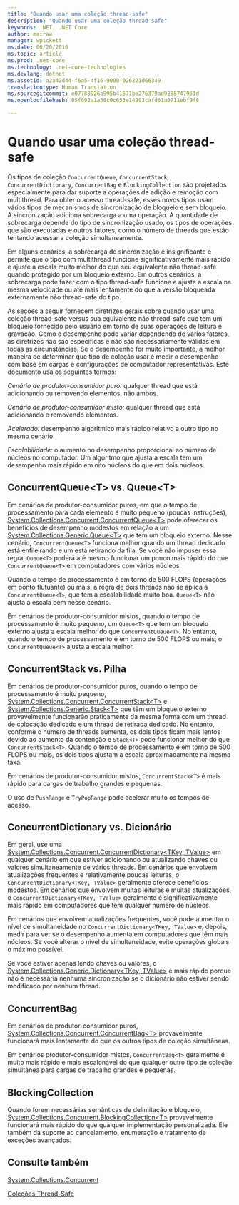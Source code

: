 ```yaml
---
title: "Quando usar uma coleção thread-safe"
description: "Quando usar uma coleção thread-safe"
keywords: .NET, .NET Core
author: mairaw
manager: wpickett
ms.date: 06/20/2016
ms.topic: article
ms.prod: .net-core
ms.technology: .net-core-technologies
ms.devlang: dotnet
ms.assetid: a2a42d44-f6a5-4f16-9000-026221d66349
translationtype: Human Translation
ms.sourcegitcommit: e07788926a995b41571be276379ad9285747951d
ms.openlocfilehash: 05f692a1a58c0c653e14993cafd61a0711ebf9f8

---
```


# <a name="when-to-use-a-thread-safe-collection"></a>Quando usar uma coleção thread-safe

Os tipos de coleção `ConcurrentQueue`, `ConcurrentStack`, `ConcurrentDictionary`, `ConcurrentBag` e `BlockingCollection` são projetados especialmente para dar suporte a operações de adição e remoção com multithread. Para obter o acesso thread-safe, esses novos tipos usam vários tipos de mecanismos de sincronização de bloqueio e sem bloqueio. A sincronização adiciona sobrecarga a uma operação. A quantidade de sobrecarga depende do tipo de sincronização usado, os tipos de operações que são executadas e outros fatores, como o número de threads que estão tentando acessar a coleção simultaneamente.

Em alguns cenários, a sobrecarga de sincronização é insignificante e permite que o tipo com multithread funcione significativamente mais rápido e ajuste a escala muito melhor do que seu equivalente não thread-safe quando protegido por um bloqueio externo. Em outros cenários, a sobrecarga pode fazer com o tipo thread-safe funcione e ajuste a escala na mesma velocidade ou até mais lentamente do que a versão bloqueada externamente não thread-safe do tipo.

As seções a seguir fornecem diretrizes gerais sobre quando usar uma coleção thread-safe versus sua equivalente não thread-safe que tem um bloqueio fornecido pelo usuário em torno de suas operações de leitura e gravação. Como o desempenho pode variar dependendo de vários fatores, as diretrizes não são específicas e não são necessariamente válidas em todas as circunstâncias. Se o desempenho for muito importante, a melhor maneira de determinar que tipo de coleção usar é medir o desempenho com base em cargas e configurações de computador representativas. Este documento usa os seguintes termos:

*Cenário de produtor-consumidor puro:* qualquer thread que está adicionando ou removendo elementos, não ambos.

*Cenário de produtor-consumidor misto:* qualquer thread que está adicionando e removendo elementos.

*Acelerado:* desempenho algorítmico mais rápido relativo a outro tipo no mesmo cenário.

*Escalabilidade:* o aumento no desempenho proporcional ao número de núcleos no computador. Um algoritmo que ajusta a escala tem um desempenho mais rápido em oito núcleos do que em dois núcleos.

## <a name="concurrentqueuelttgt-vs-queuelttgt"></a>ConcurrentQueue&lt;T&gt; vs. Queue&lt;T&gt;

Em cenários de produtor-consumidor puros, em que o tempo de processamento para cada elemento é muito pequeno (poucas instruções), [System.Collections.Concurrent.ConcurrentQueue&lt;T&gt;](https://docs.microsoft.com/dotnet/core/api/System.Collections.Concurrent.ConcurrentQueue-1) pode oferecer os benefícios de desempenho modestos em relação a um [System.Collections.Generic.Queue&lt;T&gt;](https://docs.microsoft.com/dotnet/core/api/System.Collections.Generic.Queue-1) que tem um bloqueio externo. Nesse cenário, `ConcurrentQueue<T>` funciona melhor quando um thread dedicado está enfileirando e um está retirando da fila. Se você não impuser essa regra, `Queue<T>` poderá até mesmo funcionar um pouco mais rápido do que `ConcurrentQueue<T>` em computadores com vários núcleos. 

Quando o tempo de processamento é em torno de 500 FLOPS (operações em ponto flutuante) ou mais, a regra de dois threads não se aplica a `ConcurrentQueue<T>`, que tem a escalabilidade muito boa. `Queue<T>` não ajusta a escala bem nesse cenário.

Em cenários de produtor-consumidor mistos, quando o tempo de processamento é muito pequeno, um `Queue<T>` que tem um bloqueio externo ajusta a escala melhor do que `ConcurrentQueue<T>`. No entanto, quando o tempo de processamento é em torno de 500 FLOPS ou mais, o `ConcurrentQueue<T>` ajusta a escala melhor.

## <a name="concurrentstack-vs-stack"></a>ConcurrentStack vs. Pilha

Em cenários de produtor-consumidor puros, quando o tempo de processamento é muito pequeno, [System.Collections.Concurrent.ConcurrentStack&lt;T&gt;](https://docs.microsoft.com/dotnet/core/api/System.Collections.Concurrent.ConcurrentStack-1) e [System.Collections.Generic.Stack&lt;T&gt;](https://docs.microsoft.com/dotnet/core/api/System.Collections.Generic.Stack-1) que têm um bloqueio externo provavelmente funcionarão praticamente da mesma forma com um thread de colocação dedicado e um thread de retirada dedicado. No entanto, conforme o número de threads aumenta, os dois tipos ficam mais lentos devido ao aumento da contenção e `Stack<T>` pode funcionar melhor do que `ConcurrentStack<T>`. Quando o tempo de processamento é em torno de 500 FLOPS ou mais, os dois tipos ajustam a escala aproximadamente na mesma taxa. 

Em cenários de produtor-consumidor mistos, `ConcurrentStack<T>` é mais rápido para cargas de trabalho grandes e pequenas.

O uso de `PushRange` e `TryPopRange` pode acelerar muito os tempos de acesso.

## <a name="concurrentdictionary-vs-dictionary"></a>ConcurrentDictionary vs. Dicionário

Em geral, use uma [System.Collections.Concurrent.ConcurrentDictionary&lt;TKey, TValue&gt;](https://docs.microsoft.com/dotnet/core/api/System.Collections.Concurrent.ConcurrentDictionary-2) em qualquer cenário em que estiver adicionando ou atualizando chaves ou valores simultaneamente de vários threads. Em cenários que envolvem atualizações frequentes e relativamente poucas leituras, o `ConcurrentDictionary<TKey, TValue>` geralmente oferece benefícios modestos. Em cenários que envolvem muitas leituras e muitas atualizações, o `ConcurrentDictionary<TKey, TValue>` geralmente é significativamente mais rápido em computadores que têm qualquer número de núcleos.

Em cenários que envolvem atualizações frequentes, você pode aumentar o nível de simultaneidade no `ConcurrentDictionary<TKey, TValue>` e, depois, medir para ver se o desempenho aumenta em computadores que têm mais núcleos. Se você alterar o nível de simultaneidade, evite operações globais o máximo possível.

Se você estiver apenas lendo chaves ou valores, o [System.Collections.Generic.Dictionary&lt;TKey, TValue&gt;](https://docs.microsoft.com/dotnet/core/api/System.Collections.Generic.Dictionary-2) é mais rápido porque não é necessária nenhuma sincronização se o dicionário não estiver sendo modificado por nenhum thread.

## <a name="concurrentbag"></a>ConcurrentBag

Em cenários de produtor-consumidor puros, [System.Collections.Concurrent.ConcurrentBag&lt;T&gt;](https://docs.microsoft.com/dotnet/core/api/System.Collections.Concurrent.ConcurrentBag-1) provavelmente funcionará mais lentamente do que os outros tipos de coleção simultâneas.

Em cenários produtor-consumidor mistos, `ConcurrentBag<T>` geralmente é muito mais rápido e mais escalonável do que qualquer outro tipo de coleção simultânea para cargas de trabalho grandes e pequenas.

## <a name="blockingcollection"></a>BlockingCollection

Quando forem necessárias semânticas de delimitação e bloqueio, [System.Collections.Concurrent.BlockingCollection&lt;T&gt;](https://docs.microsoft.com/dotnet/core/api/System.Collections.Concurrent.BlockingCollection-1) provavelmente funcionará mais rápido do que qualquer implementação personalizada. Ele também dá suporte ao cancelamento, enumeração e tratamento de exceções avançados.

## <a name="see-also"></a>Consulte também

[System.Collections.Concurrent](https://docs.microsoft.com/dotnet/core/api/System.Collections.Concurrent)

[Coleções Thread-Safe](index.md)



<!--HONumber=Nov16_HO4-->


